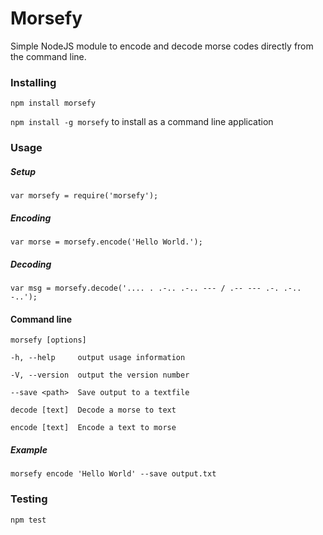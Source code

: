 # Morsefy
Simple NodeJS module to encode and decode morse codes directly from the command line.

### Installing
``npm install morsefy``

``npm install -g morsefy`` to install as a command line application


### Usage

##### Setup

``var morsefy = require('morsefy');``

##### Encoding

``var morse = morsefy.encode('Hello World.');``

##### Decoding

``var msg = morsefy.decode('.... . .-.. .-.. --- / .-- --- .-. .-.. -..');``

#### Command line
  ``morsefy [options]``
  
``-h, --help     output usage information``

``-V, --version  output the version number``

``--save <path>  Save output to a textfile``

``decode [text]  Decode a morse to text``

``encode [text]  Encode a text to morse``

##### Example

``morsefy encode 'Hello World' --save output.txt``

### Testing

``npm test``

